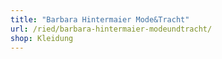 ```yaml
---
title: "Barbara Hintermaier Mode&Tracht"
url: /ried/barbara-hintermaier-modeundtracht/
shop: Kleidung
---
```

